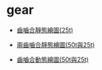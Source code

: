 #  gear

* [齒嚙合靜態繪圖(25t)](https://s40523107.github.io/2016fallcp_hw/blog/chi-nie-he-jing-tai-hui-tu-25t.html)

* [兩齒嚙合靜態繪圖(50t與25t)](https://s40523107.github.io/2016fallcp_hw/blog/liang-chi-nie-he-jing-tai-hui-tu-50tyu-25t.html)

* [齒嚙合動態繪圖(50t與25t)](https://s40523107.github.io/2016fallcp_hw/blog/chi-nie-he-dong-tai-hui-tu-50tyu-25t.html)

